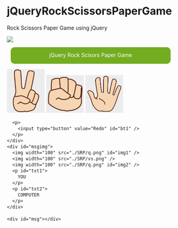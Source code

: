 # jQueryRockScissorsPaperGame
Rock Scissors Paper Game using jQuery

<img src="srp.png" width="100px">


<!DOCTYPE html>
<html>

<head>
  <title>jQuery Rock Scissors Paper Game</title>
  <style>
    .box1 {
      border-radius: 10px;
      border: 2px solid #73ad21;
      background-color: #73ad21;
      padding: 10px;
      margin: 10px;
      width: 400px;
      height: 20px;
      color: white;
      text-align: center;
    }

    .box2 {
      width: 400px;
      height: 200px;
      background-color: greenyellow;
      /* margin-top: 10px; */
      margin-left: 10px;
      padding: 10px;
      text-align: center;
      border: 2px solid grey;
      float: left;
    }

    #bt1 {
      background-color: greenyellow;
      border-radius: 5px;
      padding: 5px;
    }

    #msgimg {
      width: 420px;
      margin-top: 225px;
      margin-left: 10px;
      padding-top: 10px;
      height: 160px;
      border: 2px solid black;
      background-color: rgb(0, 183, 255);
      text-align: center;
      float: both clear;
    }

    #txt1,
    #txt2 {
      display: inline-block;
      border-radius: 5px;
      background-color: chocolate;
      border: 2px solid brown;
    }

    #txt1 {
      margin-left: 80px;
      margin-right: 50px;

    }

    #txt2 {
      margin-right: 50px;
      margin-left: 100px;
    }

    #msg {
      background-color: rgb(10, 125, 163);
      padding-top: 20px;
      margin-top: 0px;
      margin-left: 10px;
      width: 420px;
      height: 80px;
      border: 2px solid black;
      text-align: center;
    }
  </style>
  <script src="https://ajax.googleapis.com/ajax/libs/jquery/3.5.1/jquery.min.js"></script>
  <script>
    var clickCnt = 0;
    var winCnt = 0;
    $(document).ready(function () {
      $('#i1,#i2, #i3').click(function () {
        clickCnt++;
        // take out the number that's clicked on one of the SRP(scissors,rock, paper)
        var n = parseInt($(this).attr('id').charAt(1));

        // generate a random number among 1 and 3 (S=1, R=2, P=3)
        var com = Math.floor(Math.random() * 3) + 1;
        /* put a corresponding picture using jQuery and replacing src attribute
        in id = img1, img2 */

        $('#img1').attr('src', './SRP/' + n + '.png');
        $('#img2').attr('src', './SRP/c' + com + '.png');

        /* if the one user click win over the one generated randomly, 
        show "you win", if even, show "you are even", otherwise, show "you lose".
        count the total trial number and the number you win and % win
        */
        var str = '';
        if ((n == 1 && com == 3) || (n == 2 && com == 1) || (n == 3 && com == 1)) {
          str = str + 'You win !' + '<br>';
          winCnt++;
        } else if (n == com) {
          str = str + 'You are even !' + '<br>';
        } else {
          str = str + 'You lose !' + '<br>';
        }

        str = str + 'Number of Trial: ' + clickCnt + ',  ';
        str = str + 'Win Number: ' + winCnt + "(";
        str = str + (winCnt / clickCnt * 100) + '%' + ')';
        $('#msg').html(str);
      });
      /*  redo will reset the dice chosen by user and randomly selected 
      and the statement(you got wrong or you got wrong) and the score  
      */
      $('input[type=button]').click(function () {
        $('#img1').attr('src', './SRP/q.png');
        $('#img2').attr('src', './SRP/q.png');
        $('#msg').html('');
        clickCnt = 0;
        winCnt = 0;
      });
    });
  </script>
</head>

<body>
  <form name="form1">
    <div class="box1">jQuery Rock Scisors Paper Game</div>
    <div class="box2">
      <p>
        <img width="100" src="./SRP/1.png" id="i1">
        <img width="100" src="./SRP/2.png" id="i2">
        <img width="100" src="./SRP/3.png" id="i3">
      </p>

      <p>
        <input type="button" value="Redo" id="bt1" />
      </p>
    </div>
    <div id="msgimg">
      <img width="100" src="./SRP/q.png" id="img1" />
      <img width="100" src="./SRP/vs.png" />
      <img width="100" src="./SRP/q.png" id="img2" />
      <p id="txt1">
        YOU
      </p>
      <p id="txt2">
        COMPUTER
      </p>
    </div>

    <div id="msg"></div>
  </form>
</body>

</html>
